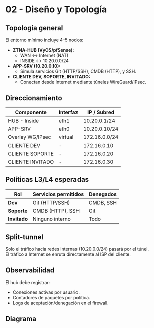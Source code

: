 # 02 - Diseño y Topología

## Topología general

El entorno mínimo incluye 4–5 nodos:
- **ZTNA-HUB (VyOS/pfSense):**
  - WAN ↔ Internet (NAT)
  - INSIDE ↔ 10.20.0.0/24
- **APP-SRV (10.20.0.10):**
  - Simula servicios Git (HTTP/SSH), CMDB (HTTP), y SSH.
- **CLIENTE DEV, SOPORTE, INVITADO:**
  - Conectan desde Internet mediante túneles WireGuard/IPsec.

## Direccionamiento
| Componente | Interfaz | IP / Subred |
|-------------|-----------|--------------|
| HUB - Inside | eth1 | 10.20.0.1/24 |
| APP-SRV | eth0 | 10.20.0.10/24 |
| Overlay WG/IPsec | virtual | 172.16.0.0/24 |
| CLIENTE DEV | - | 172.16.0.10 |
| CLIENTE SOPORTE | - | 172.16.0.20 |
| CLIENTE INVITADO | - | 172.16.0.30 |

## Políticas L3/L4 esperadas
| Rol | Servicios permitidos | Denegados |
|------|-----------------------|------------|
| **Dev** | Git (HTTP/SSH) | CMDB, SSH |
| **Soporte** | CMDB (HTTP), SSH | Git |
| **Invitado** | Ninguno interno | Todo |

## Split-tunnel
Solo el tráfico hacia redes internas (10.20.0.0/24) pasará por el túnel.  
El tráfico a Internet se enruta directamente al ISP del cliente.

## Observabilidad
El hub debe registrar:
- Conexiones activas por usuario.
- Contadores de paquetes por política.
- Logs de aceptación/denegación en el firewall.

## Diagrama


